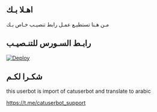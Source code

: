 ## اهـلا بـك
مـن هـنا تستطيـع عمـل رابط تنصيـب خـاص بـك

## رابـط السـورس للتنـصيـب

[![Deploy](https://www.herokucdn.com/deploy/button.svg)](https://heroku.com/deploy?template=https://github.com/pieud/jmthon)

## شكـرا لكـم 


this userbot is import of catuserbot and translate to arabic

https://t.me/catuserbot_support

